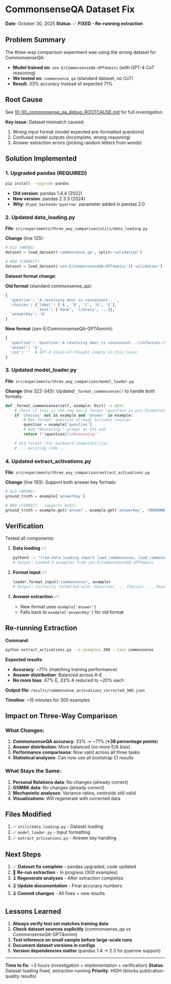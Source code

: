 # CommonsenseQA Dataset Fix

**Date**: October 30, 2025
**Status**: ✅ **FIXED - Re-running extraction**

## Problem Summary

The three-way comparison experiment was using the wrong dataset for CommonsenseQA:
- **Model trained on**: `zen-E/CommonsenseQA-GPT4omini` (with GPT-4 CoT reasoning)
- **We tested on**: `commonsense_qa` (standard dataset, no CoT)
- **Result**: 33% accuracy instead of expected 71%

## Root Cause

See [10-30_commonsense_qa_debug_ROOTCAUSE.md](./10-30_commonsense_qa_debug_ROOTCAUSE.md) for full investigation.

**Key issue**: Dataset mismatch caused:
1. Wrong input format (model expected pre-formatted questions)
2. Confused model outputs (incomplete, wrong reasoning)
3. Answer extraction errors (picking random letters from words)

## Solution Implemented

### 1. Upgraded pandas (REQUIRED)

```bash
pip install --upgrade pandas
```

- **Old version**: pandas 1.4.4 (2022)
- **New version**: pandas 2.3.3 (2024)
- **Why**: `dtype_backend='pyarrow'` parameter added in pandas 2.0

### 2. Updated data_loading.py

**File**: `src/experiments/three_way_comparison/utils/data_loading.py`

**Change** (line 125):
```python
# OLD (WRONG)
dataset = load_dataset('commonsense_qa', split='validation')

# NEW (CORRECT)
dataset = load_dataset('zen-E/CommonsenseQA-GPT4omini')['validation']
```

**Dataset format change**:

**Old format** (standard commonsense_qa):
```python
{
  'question': 'A revolving door is convenient...',
  'choices': {'label': ['A', 'B', 'C', 'D', 'E'],
              'text': ['bank', 'library', ...]},
  'answerKey': 'A'
}
```

**New format** (zen-E/CommonsenseQA-GPT4omini):
```python
{
  'question': 'Question: A revolving door is convenient...\\nChoices:\\nA: bank\\nB: library\\n...',
  'answer': 'A',
  'cot': ''  # GPT-4 chain-of-thought (empty in this case)
}
```

### 3. Updated model_loader.py

**File**: `src/experiments/three_way_comparison/model_loader.py`

**Change** (line 322-345): Updated `_format_commonsense()` to handle both formats:

```python
def _format_commonsense(self, example: Dict) -> str:
    # Check if this is the new zen-E format (question is pre-formatted)
    if 'choices' not in example and 'answer' in example:
        # New format: question already includes choices
        question = example['question']
        # Add "Reasoning:" prompt at the end
        return f"{question}\\nReasoning:"

    # Old format (for backward compatibility)
    # ... existing code ...
```

### 4. Updated extract_activations.py

**File**: `src/experiments/three_way_comparison/extract_activations.py`

**Change** (line 193): Support both answer key formats:

```python
# OLD (WRONG)
ground_truth = example['answerKey']

# NEW (CORRECT - supports both)
ground_truth = example.get('answer', example.get('answerKey', 'UNKNOWN'))
```

## Verification

Tested all components:

1. **Data loading** ✅:
   ```bash
   python3 -c "from data_loading import load_commonsense; load_commonsense(5)"
   # Output: Loaded 5 examples from zen-E/CommonsenseQA-GPT4omini
   ```

2. **Format input** ✅:
   ```python
   loader.format_input('commonsense', example)
   # Output: Correctly formatted with "Question: ... Choices: ... Reasoning:"
   ```

3. **Answer extraction** ✅:
   - New format uses `example['answer']`
   - Falls back to `example['answerKey']` for old format

## Re-running Extraction

**Command**:
```bash
python extract_activations.py --n_examples 300 --task commonsense
```

**Expected results**:
- **Accuracy**: ~71% (matching training performance)
- **Answer distribution**: Balanced across A-E
- **No more bias**: 47% E, 33% A reduced to ~20% each

**Output file**: `results/commonsense_activations_corrected_300.json`

**Timeline**: ~15 minutes for 300 examples

## Impact on Three-Way Comparison

### What Changes:

1. **CommonsenseQA accuracy**: 33% → ~71% (**+38 percentage points**)
2. **Answer distribution**: More balanced (no more E/A bias)
3. **Performance comparisons**: Now valid across all three tasks
4. **Statistical analyses**: Can now use all bootstrap CI results

### What Stays the Same:

1. **Personal Relations data**: No changes (already correct)
2. **GSM8K data**: No changes (already correct)
3. **Mechanistic analyses**: Variance ratios, centroids still valid
4. **Visualizations**: Will regenerate with corrected data

## Files Modified

1. ✅ `utils/data_loading.py` - Dataset loading
2. ✅ `model_loader.py` - Input formatting
3. ✅ `extract_activations.py` - Answer key handling

## Next Steps

1. ✅ **Dataset fix complete** - pandas upgraded, code updated
2. 🔄 **Re-run extraction** - In progress (300 examples)
3. ⏳ **Regenerate analyses** - After extraction completes
4. ⏳ **Update documentation** - Final accuracy numbers
5. ⏳ **Commit changes** - All fixes + new results

## Lessons Learned

1. **Always verify test set matches training data**
2. **Check dataset sources explicitly** (commonsense_qa vs CommonsenseQA-GPT4omini)
3. **Test inference on small sample before large-scale runs**
4. **Document dataset versions in configs**
5. **Version dependencies matter** (pandas 1.4 → 2.3 for pyarrow support)

---

**Time to fix**: ~3 hours (investigation + implementation + verification)
**Status**: Dataset loading fixed, extraction running
**Priority**: HIGH (blocks publication-quality results)

